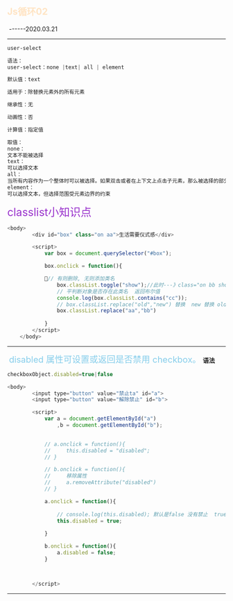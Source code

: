 ## 	<font style="color:Bisque;">Js循环02</font>

​		------2020.03.21

------

```css
user-select

语法：
user-select：none |text| all | element

默认值：text

适用于：除替换元素外的所有元素

继承性：无

动画性：否

计算值：指定值

取值：
none：
文本不能被选择
text：
可以选择文本
all：
当所有内容作为一个整体时可以被选择。如果双击或者在上下文上点击子元素，那么被选择的部分将是以该子元素向上回溯的最高祖先元素。
element：
可以选择文本，但选择范围受元素边界的约束
```

​	<font style="color:DarkOrchid;font-size:25px">classlist小知识点</font>

```js
<body>
        <div id="box" class="on aa">生活需要仪式感</div>

        <script>
            var box = document.querySelector("#box");

            box.onclick = function(){

			🔺// 有则删除, 无则添加类名
                box.classList.toggle("show");//此时---》class="on bb show"
                // 平判断对象是否存在此类名  返回布尔值
                console.log(box.classList.contains("cc"));
                // box.classList.replace("old","new") 替换  new 替换 old
                box.classList.replace("aa","bb")
                
            }
        </script>
    </body>
```

------

​	<font style="color:skyblue;font-size:20px">disabled 属性可设置或返回是否禁用 checkbox。</font>
**语法**

```js
checkboxObject.disabled=true|false
```

```js
<body>
        <input type="button" value="禁止ta" id="a">
        <input type="button" value="解除禁止" id="b">

        <script>
            var a = document.getElementById("a")
                ,b = document.getElementById("b");

            
            // a.onclick = function(){
            //     this.disabled = "disabled";
            // }

            // b.onclick = function(){
            //     移除属性
            //     a.removeAttribute("disabled")
            // }

            a.onclick = function(){
                
                // console.log(this.disabled); 默认是false 没有禁止  true是禁止
                this.disabled = true;
                
            }

            b.onclick = function(){
                a.disabled = false;
            }



        </script>
```

------

